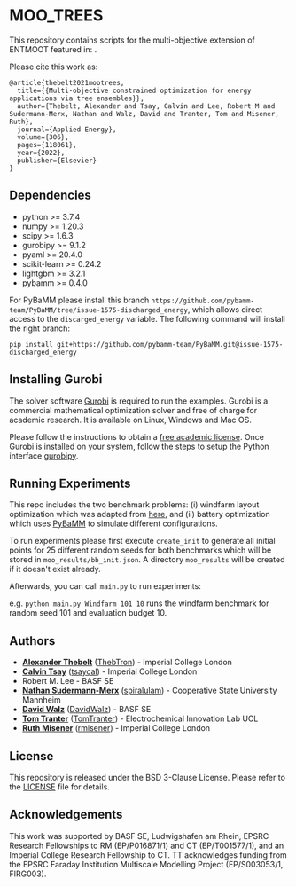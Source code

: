 # MOO_TREES
This repository contains scripts for the multi-objective extension of ENTMOOT featured in: <cite-article>.

Please cite this work as:
```
@article{thebelt2021mootrees,
  title={{Multi-objective constrained optimization for energy applications via tree ensembles}},
  author={Thebelt, Alexander and Tsay, Calvin and Lee, Robert M and Sudermann-Merx, Nathan and Walz, David and Tranter, Tom and Misener, Ruth},
  journal={Applied Energy},
  volume={306},
  pages={118061},
  year={2022},
  publisher={Elsevier}
}
```

## Dependencies
* python >= 3.7.4
* numpy >= 1.20.3
* scipy >= 1.6.3
* gurobipy >= 9.1.2
* pyaml >= 20.4.0
* scikit-learn >= 0.24.2
* lightgbm >= 3.2.1
* pybamm >= 0.4.0

For PyBaMM please install this branch `https://github.com/pybamm-team/PyBaMM/tree/issue-1575-discharged_energy`, which
allows direct access to the `discarged_energy` variable. The following command will install the right branch:

`pip install git+https://github.com/pybamm-team/PyBaMM.git@issue-1575-discharged_energy`

## Installing Gurobi
The solver software [Gurobi](https://www.gurobi.com) is required to run the examples. Gurobi is a commercial mathematical optimization solver and free of charge for academic research. It is available on Linux, Windows and Mac OS. 

Please follow the instructions to obtain a [free academic license](https://www.gurobi.com/academia/academic-program-and-licenses/). Once Gurobi is installed on your system, follow the steps to setup the Python interface [gurobipy](https://www.gurobi.com/documentation/9.0/quickstart_mac/the_grb_python_interface_f.html).

## Running Experiments
This repo includes the two benchmark problems: (i) windfarm layout optimization which was adapted from 
[here](https://www.sciencedirect.com/science/article/pii/S1364032116303458), and (ii) battery optimization 
which uses [PyBaMM](https://github.com/pybamm-team/PyBaMM) to simulate different configurations.

To run experiments please first execute `create_init` to generate all initial points for 25
different random seeds for both benchmarks which will be stored in `moo_results/bb_init.json`. A directory `moo_results` will be created if it doesn't exist already.

Afterwards, you can call `main.py` to run experiments:

e.g. `python main.py Windfarm 101 10` runs the windfarm benchmark for random seed 101 and evaluation budget 10.

## Authors
* **[Alexander Thebelt](https://optimisation.doc.ic.ac.uk/person/alexander-thebelt/)** ([ThebTron](https://github.com/ThebTron)) - Imperial College London
* **[Calvin Tsay](https://www.imperial.ac.uk/people/c.tsay)** ([tsaycal](https://github.com/tsaycal)) - Imperial College London
* Robert M. Lee - BASF SE
* **[Nathan Sudermann-Merx](https://www.mannheim.dhbw.de/profile/sudermann-merx)** ([spiralulam](https://github.com/spiralulam)) - Cooperative State University Mannheim
* **[David Walz](https://www.linkedin.com/in/walzds/?originalSubdomain=de)** ([DavidWalz](https://github.com/DavidWalz)) - BASF SE
* **[Tom Tranter](https://www.mannheim.dhbw.de/profile/sudermann-merx)** ([TomTranter](https://github.com/TomTranter)) - Electrochemical Innovation Lab UCL
* **[Ruth Misener](http://wp.doc.ic.ac.uk/rmisener/)** ([rmisener](https://github.com/rmisener)) - Imperial College London

## License
This repository is released under the BSD 3-Clause License. Please refer to the [LICENSE](https://github.com/cog-imperial/moo_trees/blob/main/LICENSE) file for details.

## Acknowledgements
This work was supported by BASF SE, Ludwigshafen am Rhein, EPSRC Research Fellowships to RM (EP/P016871/1) and CT (EP/T001577/1), and an Imperial College Research Fellowship to CT. TT acknowledges funding from the EPSRC Faraday Institution Multiscale Modelling Project (EP/S003053/1, FIRG003).

